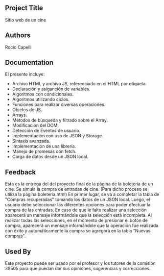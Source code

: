 
## Project Title

Sitio web de un cine


## Authors

Rocío Capelli


## Documentation

El presente incluye:
* Archivo HTML y archivo JS, referenciado en el HTML por etiqueta <script src="js/main-boleteria.js"></script>
* Declaración y asiganción de variables.
* Algoritmos con condicionales.
* Algoritmos utilizando ciclos.
* Funciones para realizar diversas operaciones.
* Objetos de JS.
* Arrays.
* Métodos de búsqueda y filtrado sobre el Array.
* Modificación del DOM.
* Detección de Eventos de usuario.
* Implementación con uso de JSON y Storage.
* Sintaxis avanzada.
* Implementación de una librería.
* Manejo de promesas con fetch.
* Carga de datos desde un JSON local.


## Feedback

Esta es la entrega del del proyecto final de la página de la boletería de un cine.
Se simula la compra de entradas de cine. (Para dicho proceso se utiliza la página boleteria.html)
En primer lugar, se va a completar la tabla de "Compras recuperadas" tomando los datos de un JSON local.
Luego, el usuario debe seleccionar las diferentes opciones para poder efectuar la compra de las entradas.
En caso de que le falte realizar una selección aparecerá un mensaje informándole que la selección está incompleta.
Al realizar todas las selecciones, en el momento de presionar el botón de compra, aparecerá un mensaje informándole que la operación fue realizada con éxito y automáticamente la compra se agregará en la tabla "Nuevas compras".


## Used By

Este proyecto puede ser usado por el profesor y los tutores de la comisión 39505 para que puedan dar sus opiniones, sugerencias y correcciones.

